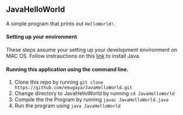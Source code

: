 ## JavaHelloWorld
A simple program that prints out `HelloWorld!`.

#### Setting up your environment
These steps assume your setting up your development environment on MAC OS. Follow instrauctions on this [link](https://www.java.com/en/download/help/mac_install.xml) to install Java.

#### Running this application using the command line.
1. Clone this repo by running `git clone https://github.com/emugaya/JavaHelloWorld.git`
2. Change directory to JavaHelloWorld by running `cd JavaHelloWorld`
3. Compile the the Program by running `javac JavaHelloWorld.java`
4. Run the program using `java JavaHelloWorld`
